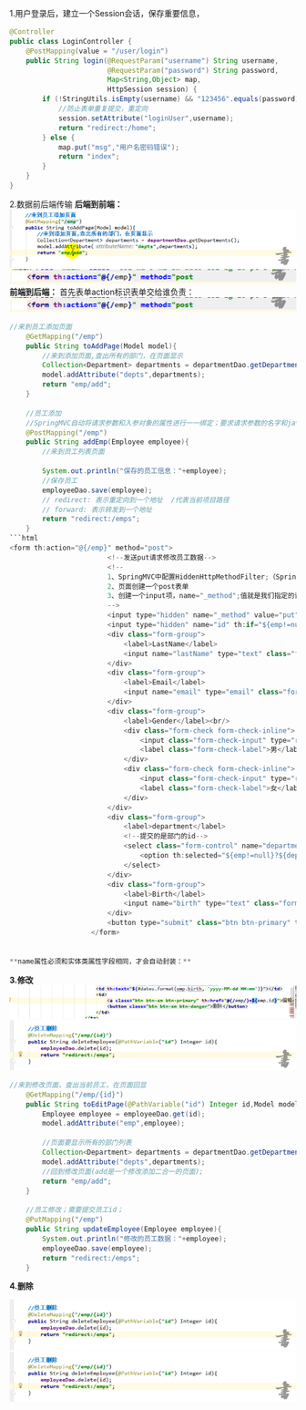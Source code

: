 1.用户登录后，建立一个Session会话，保存重要信息，

``` java
@Controller
public class LoginController {
    @PostMapping(value = "/user/login")
    public String login(@RequestParam("username") String username,
                        @RequestParam("password") String password,
                        Map<String,Object> map,
                        HttpSession session) {
        if (!StringUtils.isEmpty(username) && "123456".equals(password)) {
            //防止表单重复提交，重定向
            session.setAttribute("loginUser",username);
            return "redirect:/home";
        } else {
            map.put("msg","用户名密码错误");
            return "index";
        }
    }
}
```

2.数据前后端传输
**后端到前端：**
![后端](https://www.github.com/2433574201/2433574201.github.io/raw/master/小书匠/1555400885435.png)
![前端](https://www.github.com/2433574201/2433574201.github.io/raw/master/小书匠/1555400885441.png)
**前端到后端：**
首先表单action标识表单交给谁负责：
![enter description here](https://www.github.com/2433574201/2433574201.github.io/raw/master/小书匠/1555400885441.png)

``` java
//来到员工添加页面
    @GetMapping("/emp")
    public String toAddPage(Model model){
        //来到添加页面,查出所有的部门，在页面显示
        Collection<Department> departments = departmentDao.getDepartments();
        model.addAttribute("depts",departments);
        return "emp/add";
    }

    //员工添加
    //SpringMVC自动将请求参数和入参对象的属性进行一一绑定；要求请求参数的名字和javaBean入参的对象里面的属性名是一样的
    @PostMapping("/emp")
    public String addEmp(Employee employee){
        //来到员工列表页面

        System.out.println("保存的员工信息："+employee);
        //保存员工
        employeeDao.save(employee);
        // redirect: 表示重定向到一个地址  /代表当前项目路径
        // forward: 表示转发到一个地址
        return "redirect:/emps";
    }
```html
<form th:action="@{/emp}" method="post">
						<!--发送put请求修改员工数据-->
						<!--
						1、SpringMVC中配置HiddenHttpMethodFilter;（SpringBoot自动配置好的）
						2、页面创建一个post表单
						3、创建一个input项，name="_method";值就是我们指定的请求方式
						-->
						<input type="hidden" name="_method" value="put" th:if="${emp!=null}"/>
						<input type="hidden" name="id" th:if="${emp!=null}" th:value="${emp.id}">
						<div class="form-group">
							<label>LastName</label>
							<input name="lastName" type="text" class="form-control" placeholder="zhangsan" th:value="${emp!=null}?${emp.lastName}">
						</div>
						<div class="form-group">
							<label>Email</label>
							<input name="email" type="email" class="form-control" placeholder="zhangsan@atguigu.com" th:value="${emp!=null}?${emp.email}">
						</div>
						<div class="form-group">
							<label>Gender</label><br/>
							<div class="form-check form-check-inline">
								<input class="form-check-input" type="radio" name="gender" value="1" th:checked="${emp!=null}?${emp.gender==1}">
								<label class="form-check-label">男</label>
							</div>
							<div class="form-check form-check-inline">
								<input class="form-check-input" type="radio" name="gender" value="0" th:checked="${emp!=null}?${emp.gender==0}">
								<label class="form-check-label">女</label>
							</div>
						</div>
						<div class="form-group">
							<label>department</label>
							<!--提交的是部门的id-->
							<select class="form-control" name="department.id">
								<option th:selected="${emp!=null}?${dept.id == emp.department.id}" th:value="${dept.id}" th:each="dept:${depts}" th:text="${dept.departmentName}">1</option>
							</select>
						</div>
						<div class="form-group">
							<label>Birth</label>
							<input name="birth" type="text" class="form-control" placeholder="zhangsan" th:value="${emp!=null}?${#dates.format(emp.birth, 'yyyy-MM-dd HH:mm')}">
						</div>
						<button type="submit" class="btn btn-primary" th:text="${emp!=null}?'修改':'添加'">添加</button>
					</form>
									

**name属性必须和实体类属性字段相同，才会自动封装：**
```



**3.修改**
![enter description here](https://www.github.com/2433574201/2433574201.github.io/raw/master/小书匠/1555400885444.png)
![enter description here](https://www.github.com/2433574201/2433574201.github.io/raw/master/小书匠/1555400885445.png)

``` java
//来到修改页面，查出当前员工，在页面回显
    @GetMapping("/emp/{id}")
    public String toEditPage(@PathVariable("id") Integer id,Model model){
        Employee employee = employeeDao.get(id);
        model.addAttribute("emp",employee);

        //页面要显示所有的部门列表
        Collection<Department> departments = departmentDao.getDepartments();
        model.addAttribute("depts",departments);
        //回到修改页面(add是一个修改添加二合一的页面);
        return "emp/add";
    }

    //员工修改；需要提交员工id；
    @PutMapping("/emp")
    public String updateEmployee(Employee employee){
        System.out.println("修改的员工数据："+employee);
        employeeDao.save(employee);
        return "redirect:/emps";
    }
```
**4.删除**

![enter description here](https://www.github.com/2433574201/2433574201.github.io/raw/master/小书匠/1555400885445.png)
![enter description here](https://www.github.com/2433574201/2433574201.github.io/raw/master/小书匠/1555400885445.png)